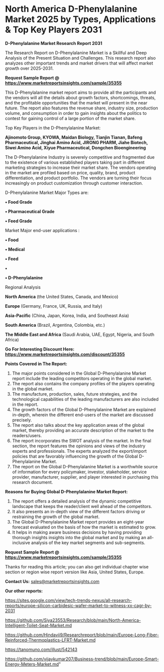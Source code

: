 # North America D-Phenylalanine Market 2025 by Types, Applications & Top Key Players 2031

<strong>D-Phenylalanine Market Research Report 2031</strong>

The Research Report on D-Phenylalanine Market is a Skillful and Deep Analysis of the Present Situation and Challenges. This research report also analyzes other important trends and market drivers that will affect market growth over 2025-2031.

<strong>Request Sample Report @ <a href=https://www.marketreportsinsights.com/sample/35355>https://www.marketreportsinsights.com/sample/35355</a></strong>

This D-Phenylalanine market report aims to provide all the participants and the vendors will all the details about growth factors, shortcomings, threats, and the profitable opportunities that the market will present in the near future. The report also features the revenue share, industry size, production volume, and consumption in order to gain insights about the politics to contest for gaining control of a large portion of the market share.

Top Key Players in the D-Phenylalanine Market:

<strong>Ajinomoto Group, KYOWA, Maidan Biology, Tianjin Tianan, Bafeng Pharmaceutical, Jinghai Amino Acid, JIRONG PHARM, Jiahe Biotech, Siwei Amino Acid, Xiyue Pharmaceutical, Dongchen Bioengineering</strong>

The D-Phenylalanine Industry is severely competitive and fragmented due to the existence of various established players taking part in different marketing strategies to increase their market share. The vendors operating in the market are profiled based on price, quality, brand, product differentiation, and product portfolio. The vendors are turning their focus increasingly on product customization through customer interaction.

D-Phenylalanine Market Major Types are:

<strong>•  Food Grade

•  Pharmaceutical Grade

•  Feed Grade</strong>

Market Major end-user applications :

<strong>•  Food

•  Medical

•  Feed

•  

•  D-Phenylalanine</strong>

Regional Analysis

</u><strong><b>North America</b></strong> (the United States, Canada, and Mexico)

<strong><b>Europe </b></strong>(Germany, France, UK, Russia, and Italy)

<strong><b>Asia-Pacific</b></strong> (China, Japan, Korea, India, and Southeast Asia)

<strong><b>South America</b></strong> (Brazil, Argentina, Colombia, etc.)

<strong><b>The Middle East and Africa</b></strong> (Saudi Arabia, UAE, Egypt, Nigeria, and South Africa)

<strong>Go For Interesting Discount Here: <a href=https://www.marketreportsinsights.com/discount/35355>https://www.marketreportsinsights.com/discount/35355</a></strong>

<strong>Points Covered in The Report:</strong>
<ol>
  <li>The major points considered in the Global D-Phenylalanine Market report include the leading competitors operating in the global market.</li>
  <li>The report also contains the company profiles of the players operating in the global market.</li>
  <li>The manufacture, production, sales, future strategies, and the technological capabilities of the leading manufacturers are also included in the report.</li>
  <li>The growth factors of the Global D-Phenylalanine Market are explained in-depth, wherein the different end-users of the market are discussed precisely.</li>
  <li>The report also talks about the key application areas of the global market, thereby providing an accurate description of the market to the readers/users.</li>
  <li>The report incorporates the SWOT analysis of the market. In the final section, the report features the opinions and views of the industry experts and professionals. The experts analyzed the export/import policies that are favorably influencing the growth of the Global D-Phenylalanine Market.</li>
  <li>The report on the Global D-Phenylalanine Market is a worthwhile source of information for every policymaker, investor, stakeholder, service provider, manufacturer, supplier, and player interested in purchasing this research document.</li>
</ol>
<strong>Reasons for Buying Global D-Phenylalanine Market Report:</strong>

<ol>
  <li>The report offers a detailed analysis of the dynamic competitive landscape that keeps the reader/client well ahead of the competitors.</li>
  <li>It also presents an in-depth view of the different factors driving or restraining the growth of the global market.</li>
  <li>The Global D-Phenylalanine Market report provides an eight-year forecast evaluated on the basis of how the market is estimated to grow.</li>
  <li>It helps in making aware business decisions by having providing thorough insights insights into the global market and by making an all-inclusive analysis of the key market segments and sub-segments.</li>
</ol>
<strong>Request Sample Report @ <a href=https://www.marketreportsinsights.com/sample/35355>https://www.marketreportsinsights.com/sample/35355</a></strong>


Thanks for reading this article; you can also get individual chapter wise section or region wise report version like Asia, United States, Europe.

<strong>Contact Us:</strong>
sales@marketreportsinsights.com

<strong>Our other reports:</strong>

<a href=https://sites.google.com/view/tech-trends-nexus/all-research-reports/europe-silicon-carbidesic-wafer-market-to-witness-xx-cagr-by-2031>https://sites.google.com/view/tech-trends-nexus/all-research-reports/europe-silicon-carbidesic-wafer-market-to-witness-xx-cagr-by-2031</a>

<a href=https://github.com/Siya23553/Research/blob/main/North-America-Intelligent-Toilet-Seat-Market.md>https://github.com/Siya23553/Research/blob/main/North-America-Intelligent-Toilet-Seat-Market.md</a>

<a href=https://github.com/Hindavii9/Researchreport/blob/main/Europe-Long-Fiber-Reinforced-Thermoplastics-LFRT-Market.md>https://github.com/Hindavii9/Researchreport/blob/main/Europe-Long-Fiber-Reinforced-Thermoplastics-LFRT-Market.md</a>

<a href=https://tanomuno.com/illust/542143>https://tanomuno.com/illust/542143</a>

<a href=https://github.com/vijaykumar207/Business-trend/blob/main/Europe-Smart-Energy-Meters-Market.md>https://github.com/vijaykumar207/Business-trend/blob/main/Europe-Smart-Energy-Meters-Market.md</a>"
